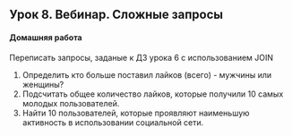 ## Урок 8. Вебинар. Сложные запросы
#### Домашняя работа
Переписать запросы, заданые к ДЗ урока 6 с использованием JOIN
1. Определить кто больше поставил лайков (всего) - мужчины или женщины?
2. Подсчитать общее количество лайков, которые получили 10 самых молодых пользователей.
3. Найти 10 пользователей, которые проявляют наименьшую активность в использовании социальной сети.
